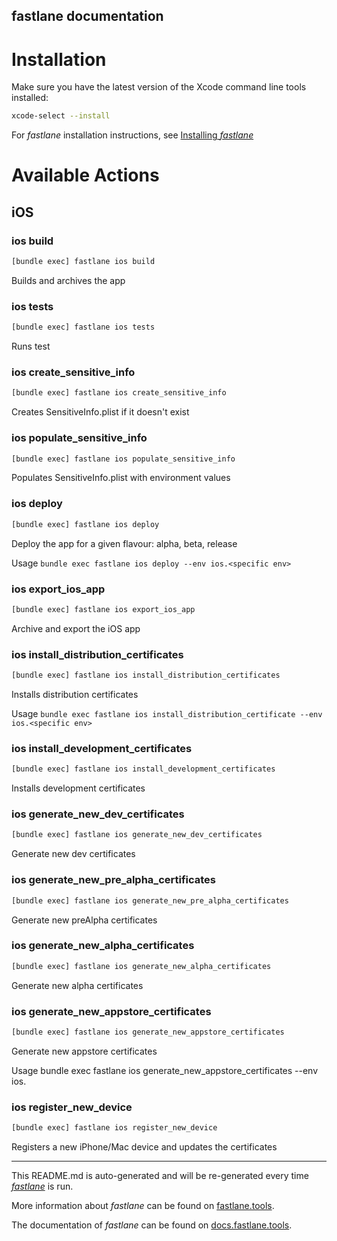 fastlane documentation
----

# Installation

Make sure you have the latest version of the Xcode command line tools installed:

```sh
xcode-select --install
```

For _fastlane_ installation instructions, see [Installing _fastlane_](https://docs.fastlane.tools/#installing-fastlane)

# Available Actions

## iOS

### ios build

```sh
[bundle exec] fastlane ios build
```

Builds and archives the app

### ios tests

```sh
[bundle exec] fastlane ios tests
```

Runs test

### ios create_sensitive_info

```sh
[bundle exec] fastlane ios create_sensitive_info
```

Creates SensitiveInfo.plist if it doesn't exist

### ios populate_sensitive_info

```sh
[bundle exec] fastlane ios populate_sensitive_info
```

Populates SensitiveInfo.plist with environment values

### ios deploy

```sh
[bundle exec] fastlane ios deploy
```

Deploy the app for a given flavour: alpha, beta, release

Usage `bundle exec fastlane ios deploy --env ios.<specific env>`

### ios export_ios_app

```sh
[bundle exec] fastlane ios export_ios_app
```

Archive and export the iOS app

### ios install_distribution_certificates

```sh
[bundle exec] fastlane ios install_distribution_certificates
```

Installs distribution certificates

Usage `bundle exec fastlane ios install_distribution_certificate --env ios.<specific env>`

### ios install_development_certificates

```sh
[bundle exec] fastlane ios install_development_certificates
```

Installs development certificates

### ios generate_new_dev_certificates

```sh
[bundle exec] fastlane ios generate_new_dev_certificates
```

Generate new dev certificates

### ios generate_new_pre_alpha_certificates

```sh
[bundle exec] fastlane ios generate_new_pre_alpha_certificates
```

Generate new preAlpha certificates

### ios generate_new_alpha_certificates

```sh
[bundle exec] fastlane ios generate_new_alpha_certificates
```

Generate new alpha certificates

### ios generate_new_appstore_certificates

```sh
[bundle exec] fastlane ios generate_new_appstore_certificates
```

Generate new appstore certificates

Usage bundle exec fastlane ios generate_new_appstore_certificates --env ios.<specific env>

### ios register_new_device

```sh
[bundle exec] fastlane ios register_new_device
```

Registers a new iPhone/Mac device and updates the certificates

----

This README.md is auto-generated and will be re-generated every time [_fastlane_](https://fastlane.tools) is run.

More information about _fastlane_ can be found on [fastlane.tools](https://fastlane.tools).

The documentation of _fastlane_ can be found on [docs.fastlane.tools](https://docs.fastlane.tools).
